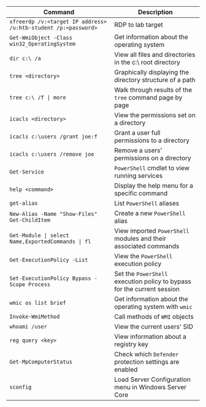| **Command**                                                    | **Description**                                                         |
| -------------------------------------------------------------- | ----------------------------------------------------------------------- |
| `xfreerdp /v:<target IP address> /u:htb-student /p:<password>` | RDP to lab target                                                       |
| `Get-WmiObject -Class win32_OperatingSystem`                   | Get information about the operating system                              |
| `dir c:\ /a`                                                   | View all files and directories in the c:\\ root directory               |
| `tree <directory>`                                             | Graphically displaying the directory structure of a path                |
| `tree c:\ /f \| more`                                          | Walk through results of the `tree` command page by page                 |
| `icacls <directory>`                                           | View the permissions set on a directory                                 |
| `icacls c:\users /grant joe:f`                                 | Grant a user full permissions to a directory                            |
| `icacls c:\users /remove joe`                                  | Remove a users' permissions on a directory                              |
| `Get-Service`                                                  | `PowerShell` cmdlet to view running services                            |
| `help <command>`                                               | Display the help menu for a specific command                            |
| `get-alias`                                                    | List `PowerShell` aliases                                               |
| `New-Alias -Name "Show-Files" Get-ChildItem`                   | Create a new `PowerShell` alias                                         |
| `Get-Module \| select Name,ExportedCommands \| fl`             | View imported `PowerShell` modules and their associated commands        |
| `Get-ExecutionPolicy -List`                                    | View the `PowerShell` execution policy                                  |
| `Set-ExecutionPolicy Bypass -Scope Process`                    | Set the `PowerShell` execution policy to bypass for the current session |
| `wmic os list brief`                                           | Get information about the operating system with `wmic`                  |
| `Invoke-WmiMethod`                                             | Call methods of `WMI` objects                                           |
| `whoami /user`                                                 | View the current users' SID                                             |
| `reg query <key>`                                              | View information about a registry key                                   |
| `Get-MpComputerStatus`                                         | Check which `Defender` protection settings are enabled                  |
| `sconfig`                                                      | Load Server Configuration menu in Windows Server Core                   |